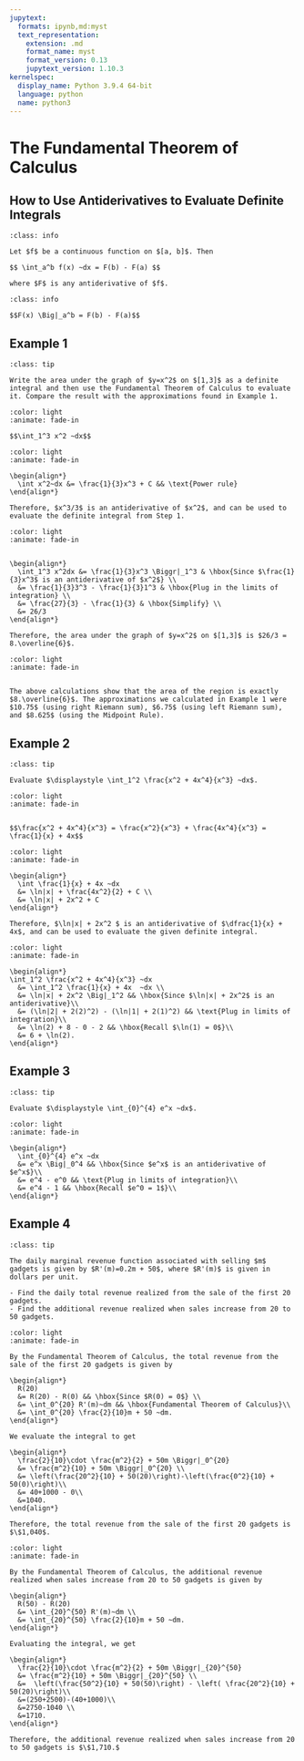 ```yaml
---
jupytext:
  formats: ipynb,md:myst
  text_representation:
    extension: .md
    format_name: myst
    format_version: 0.13
    jupytext_version: 1.10.3
kernelspec:
  display_name: Python 3.9.4 64-bit
  language: python
  name: python3
---
```

# The Fundamental Theorem of Calculus

## How to Use Antiderivatives to Evaluate Definite Integrals

```{admonition} The Fundamental Theorem of Calculus
:class: info

Let $f$ be a continuous function on $[a, b]$. Then

$$ \int_a^b f(x) ~dx = F(b) - F(a) $$

where $F$ is any antiderivative of $f$.
```

```{admonition} Notation
:class: info

$$F(x) \Big|_a^b = F(b) - F(a)$$
```

## Example 1

```{admonition} Area under a graph
:class: tip

Write the area under the graph of $y=x^2$ on $[1,3]$ as a definite integral and then use the Fundamental Theorem of Calculus to evaluate it. Compare the result with the approximations found in Example 1.
```

```{dropdown} **Step 1:** Write the area under the graph of $y=x^2$ on $[1,3]$ as a definite integral.
:color: light
:animate: fade-in

$$\int_1^3 x^2 ~dx$$
```

```{dropdown} **Step 2:** Find an antiderivative of $x^2$.
:color: light
:animate: fade-in

\begin{align*}
  \int x^2~dx &= \frac{1}{3}x^3 + C && \text{Power rule}
\end{align*}

Therefore, $x^3/3$ is an antiderivative of $x^2$, and can be used to evaluate the definite integral from Step 1.
```

```{dropdown} **Step 3:** Apply the Fundamental Theorem of Calculus.
:color: light
:animate: fade-in


\begin{align*}
  \int_1^3 x^2dx &= \frac{1}{3}x^3 \Biggr|_1^3 & \hbox{Since $\frac{1}{3}x^3$ is an antiderivative of $x^2$} \\
  &= \frac{1}{3}3^3 - \frac{1}{3}1^3 & \hbox{Plug in the limits of integration} \\
  &= \frac{27}{3} - \frac{1}{3} & \hbox{Simplify} \\
  &= 26/3
\end{align*}

Therefore, the area under the graph of $y=x^2$ on $[1,3]$ is $26/3 = 8.\overline{6}$.
```

```{dropdown} **Step 4:** Compare the result from Step 3 to the approximations found in Example 1.
:color: light
:animate: fade-in


The above calculations show that the area of the region is exactly $8.\overline{6}$. The approximations we calculated in Example 1 were $10.75$ (using right Riemann sum), $6.75$ (using left Riemann sum), and $8.625$ (using the Midpoint Rule).
```

## Example 2

```{admonition} Evaluating a definite integral
:class: tip

Evaluate $\displaystyle \int_1^2 \frac{x^2 + 4x^4}{x^3} ~dx$.
```

```{dropdown} **Step 1:** Simplify the integrand by writing it as a sum.
:color: light
:animate: fade-in


$$\frac{x^2 + 4x^4}{x^3} = \frac{x^2}{x^3} + \frac{4x^4}{x^3} =  \frac{1}{x} + 4x$$
```

```{dropdown} **Step 2:** Find an antiderivative of $\dfrac{1}{x} + 4x$.
:color: light
:animate: fade-in

\begin{align*}
  \int \frac{1}{x} + 4x ~dx
  &= \ln|x| + \frac{4x^2}{2} + C \\
  &= \ln|x| + 2x^2 + C
\end{align*}

Therefore, $\ln|x| + 2x^2 $ is an antiderivative of $\dfrac{1}{x} + 4x$, and can be used to evaluate the given definite integral.
```

```{dropdown} **Step 3:** Apply the Fundamental Theorem of Calculus.
:color: light
:animate: fade-in

\begin{align*}
\int_1^2 \frac{x^2 + 4x^4}{x^3} ~dx
  &= \int_1^2 \frac{1}{x} + 4x  ~dx \\
  &= \ln|x| + 2x^2 \Big|_1^2 && \hbox{Since $\ln|x| + 2x^2$ is an antiderivative}\\
  &= (\ln|2| + 2(2)^2) - (\ln|1| + 2(1)^2) && \text{Plug in limits of integration}\\
  &= \ln(2) + 8 - 0 - 2 && \hbox{Recall $\ln(1) = 0$}\\
  &= 6 + \ln(2).
\end{align*}
```

## Example 3

```{admonition} Evaluating a definite integral
:class: tip

Evaluate $\displaystyle \int_{0}^{4} e^x ~dx$. 
```

```{dropdown} **Step 1:** Apply the Fundamental Theorem of Calculus.
:color: light
:animate: fade-in

\begin{align*}
  \int_{0}^{4} e^x ~dx
  &= e^x \Big|_0^4 && \hbox{Since $e^x$ is an antiderivative of $e^x$}\\
  &= e^4 - e^0 && \text{Plug in limits of integration}\\
  &= e^4 - 1 && \hbox{Recall $e^0 = 1$}\\
\end{align*}
```

## Example 4

```{admonition} Computing total revenue from marginal revenue
:class: tip

The daily marginal revenue function associated with selling $m$ gadgets is given by $R'(m)=0.2m + 50$, where $R'(m)$ is given in dollars per unit.

- Find the daily total revenue realized from the sale of the first 20 gadgets.
- Find the additional revenue realized when sales increase from 20 to 50 gadgets.
```

```{dropdown} **Step 1:** Apply the Fundamental Theorem of Calculus for the first case.
:color: light
:animate: fade-in

By the Fundamental Theorem of Calculus, the total revenue from the sale of the first 20 gadgets is given by

\begin{align*}
  R(20) 
  &= R(20) - R(0) && \hbox{Since $R(0) = 0$} \\
  &= \int_0^{20} R'(m)~dm && \hbox{Fundamental Theorem of Calculus}\\
  &= \int_0^{20} \frac{2}{10}m + 50 ~dm.
\end{align*}

We evaluate the integral to get

\begin{align*}
  \frac{2}{10}\cdot \frac{m^2}{2} + 50m \Biggr|_0^{20} 
  &= \frac{m^2}{10} + 50m \Biggr|_0^{20} \\
  &= \left(\frac{20^2}{10} + 50(20)\right)-\left(\frac{0^2}{10} + 50(0)\right)\\
  &= 40+1000 - 0\\
  &=1040.
\end{align*}

Therefore, the total revenue from the sale of the first 20 gadgets is $\$1,040$.
```

```{dropdown} **Step 2:** Apply the Fundamental Theorem of Calculus for the second case.
:color: light
:animate: fade-in

By the Fundamental Theorem of Calculus, the additional revenue realized when sales increase from 20 to 50 gadgets is given by

\begin{align*}
  R(50) - R(20) 
  &= \int_{20}^{50} R'(m)~dm \\
  &= \int_{20}^{50} \frac{2}{10}m + 50 ~dm.
\end{align*}

Evaluating the integral, we get

\begin{align*}
  \frac{2}{10}\cdot \frac{m^2}{2} + 50m \Biggr|_{20}^{50} 
  &= \frac{m^2}{10} + 50m \Biggr|_{20}^{50} \\
  &=  \left(\frac{50^2}{10} + 50(50)\right) - \left( \frac{20^2}{10} + 50(20)\right)\\
  &=(250+2500)-(40+1000)\\
  &=2750-1040 \\
  &=1710.
\end{align*}

Therefore, the additional revenue realized when sales increase from 20 to 50 gadgets is $\$1,710.$
```